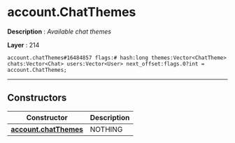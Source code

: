 # account.ChatThemes

**Description** : *Available chat themes*

**Layer** : 214

```tl
account.chatThemes#16484857 flags:# hash:long themes:Vector<ChatTheme> chats:Vector<Chat> users:Vector<User> next_offset:flags.0?int = account.ChatThemes;
```

---

## Constructors

| Constructor | Description |
| :---: | :--- |
| [**account.chatThemes**](constructor/account.chatThemes) | NOTHING |